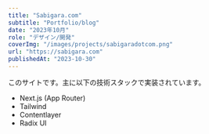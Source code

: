 ```yaml
---
title: "Sabigara.com"
subtitle: "Portfolio/blog"
date: "2023年10月"
role: "デザイン/開発"
coverImg: "/images/projects/sabigaradotcom.png"
url: "https://sabigara.com"
publishedAt: "2023-10-30"
---
```


このサイトです。主に以下の技術スタックで実装されています。

- Next.js (App Router)
- Tailwind
- Contentlayer
- Radix UI
